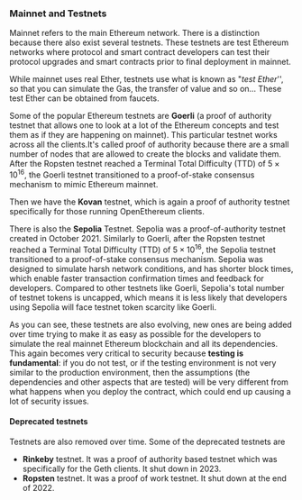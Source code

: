 ### Mainnet and Testnets

Mainnet refers to the main Ethereum network. There is a distinction because there also exist several testnets. These testnets are test Ethereum networks where protocol and smart contract developers can test their protocol upgrades and smart contracts prior to final deployment in mainnet.

While mainnet uses real Ether, testnets use what is known as "_test Ether_'', so that you can simulate the Gas, the transfer of value and so on... These test Ether can be obtained from faucets.

Some of the popular Ethereum testnets are **Goerli** (a proof of authority testnet that allows one to look at a lot of the Ethereum concepts and test them as if they are happening on mainnet). This particular testnet works across all the clients.It's called proof of authority because there are a small number of nodes that are allowed to create the blocks and validate them. After the Ropsten testnet reached a Terminal Total Difficulty (TTD) of $5\times 10^{16}$, the Goerli testnet transitioned to a proof-of-stake consensus mechanism to mimic Ethereum mainnet.

Then we have the **Kovan** testnet, which is again a proof of authority testnet specifically for those running OpenEthereum clients.

There is also the **Sepolia** Testnet. Sepolia was a proof-of-authority testnet created in October 2021. Similarly to Goerli, after the Ropsten testnet reached a Terminal Total Difficulty (TTD) of $5\times 10^{16}$, the Sepolia testnet transitioned to a proof-of-stake consensus mechanism. Sepolia was designed to simulate harsh network conditions, and has shorter block times, which enable faster transaction confirmation times and feedback for developers. Compared to other testnets like Goerli, Sepolia's total number of testnet tokens is uncapped, which means it is less likely that developers using Sepolia will face testnet token scarcity like Goerli.

As you can see, these testnets are also evolving, new ones are being added over time trying to make it as easy as possible for the developers to simulate the real mainnet Ethereum blockchain and all its dependencies. This again becomes very critical to security because **testing is fundamental**: if you do not test, or if the testing environment is not very similar to the production environment, then the assumptions (the dependencies and other aspects that are tested) will be very different from what happens when you deploy the contract, which could end up causing a lot of security issues.

#### Deprecated testnets

Testnets are also removed over time. Some of the deprecated testnets are

- **Rinkeby** testnet. It was a proof of authority based testnet which was specifically for the Geth clients. It shut down in 2023.
- **Ropsten** testnet. It was a proof of work testnet. It shut down at the end of 2022.

